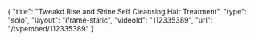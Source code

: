 {
    "title": "Tweakd Rise and Shine Self Cleansing Hair Treatment",
    "type": "solo",
    "layout": "iframe-static",
    "videoId": "112335389",
    "url": "\/tvpembed\/112335389"
}